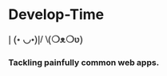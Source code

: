 Develop-Time
============
<div style="color:rgb(68,68,68);font-family:'HelveticaNeue',HelveticaNeue,Helvetica,Arial,sans-serif;font-size:19px;font-weight:bold;line-height:28px;">| (• ◡•)|/ \(❍ᴥ❍ʋ)</div> 

<h3>Tackling painfully common web apps.</h3>
